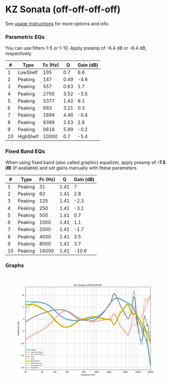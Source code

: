 # KZ Sonata (off-off-off-off)
See [usage instructions](https://github.com/jaakkopasanen/AutoEq#usage) for more options and info.

### Parametric EQs
You can use filters 1-5 or 1-10. Apply preamp of -6.4 dB or -6.4 dB, respectively.

|   # | Type      |   Fc (Hz) |    Q |   Gain (dB) |
|-----|-----------|-----------|------|-------------|
|   1 | LowShelf  |       105 | 0.7  |         6.6 |
|   2 | Peaking   |       147 | 0.49 |        -4.6 |
|   3 | Peaking   |       557 | 0.63 |         1.7 |
|   4 | Peaking   |      2705 | 3.52 |        -3.5 |
|   5 | Peaking   |      5377 | 1.42 |         6.1 |
|   6 | Peaking   |       893 | 3.21 |         0.3 |
|   7 | Peaking   |      1694 | 4.46 |        -0.4 |
|   8 | Peaking   |      9389 | 2.53 |         2.8 |
|   9 | Peaking   |      9618 | 5.99 |        -0.2 |
|  10 | HighShelf |     10000 | 0.7  |        -5.4 |

### Fixed Band EQs
When using fixed band (also called graphic) equalizer, apply preamp of **-7.5 dB** (if available) and set gains manually with these parameters.

|   # | Type    |   Fc (Hz) |    Q |   Gain (dB) |
|-----|---------|-----------|------|-------------|
|   1 | Peaking |        31 | 1.41 |         7   |
|   2 | Peaking |        62 | 1.41 |         2.8 |
|   3 | Peaking |       125 | 1.41 |        -2.3 |
|   4 | Peaking |       250 | 1.41 |        -3.1 |
|   5 | Peaking |       500 | 1.41 |         0.7 |
|   6 | Peaking |      1000 | 1.41 |         1.1 |
|   7 | Peaking |      2000 | 1.41 |        -1.7 |
|   8 | Peaking |      4000 | 1.41 |         3.5 |
|   9 | Peaking |      8000 | 1.41 |         3.7 |
|  10 | Peaking |     16000 | 1.41 |       -10.6 |

### Graphs
![](./KZ%20Sonata%20(off-off-off-off).png)

